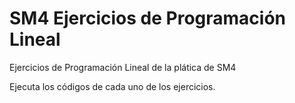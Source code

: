 # SM4 Ejercicios de Programación Lineal

Ejercicios de Programación Lineal de la plática de SM4

Ejecuta los códigos de cada uno de los ejercicios.  
